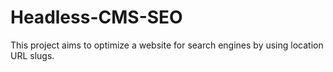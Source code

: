 # Headless-CMS-SEO
This project aims to optimize a website for search engines by using location URL slugs. 

